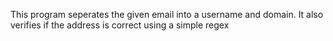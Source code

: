 This program seperates the given email into a username and domain. It also verifies if the address is correct using a simple regex
